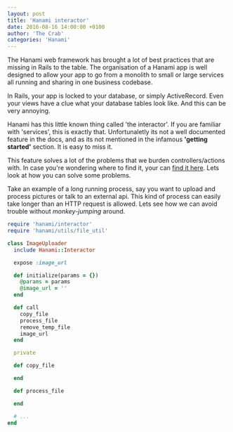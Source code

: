 ```yaml
---
layout: post
title: 'Hanami interactor'
date: 2016-08-16 14:00:00 +0100
author: 'The Crab'
categories: 'Hanami'
---
```

The Hanami web framework has brought a lot of best practices that are missing in Rails to the table. The organisation of a Hanami app is well designed to allow your app to go from a monolith to small or large services all running and sharing in one business codebase.

In Rails, your app is locked to your database, or simply ActiveRecord. Even your views have a clue what your database tables look like. And this can be very annoying.

Hanami has this little known thing called 'the interactor'. If you are familiar with 'services', this is exactly that. Unfortunaletly its not a well documented feature in the docs, and as its not mentioned in the infamous **'getting started'** section. It is easy to miss it.

This feature solves a lot of the problems that we burden controllers/actions with. In case you're wondering where to find it, your can [find it here](). Lets look at how you can solve some problems.

Take an example of a long running process, say you want to upload and process pictures or talk to an external api. This kind of process can easily take longer than an HTTP request is allowed. Lets see how we can avoid trouble without *monkey-jumping* around.

```rb
require 'hanami/interactor'
require 'hanami/utils/file_util'

class ImageUploader
  include Hanami::Interactor

  expose :image_url

  def initialize(params = {})
    @params = params
    @image_url = ''
  end

  def call
    copy_file
    process_file
    remove_temp_file
    image_url
  end

  private

  def copy_file

  end

  def process_file

  end

  # ...
end
```
